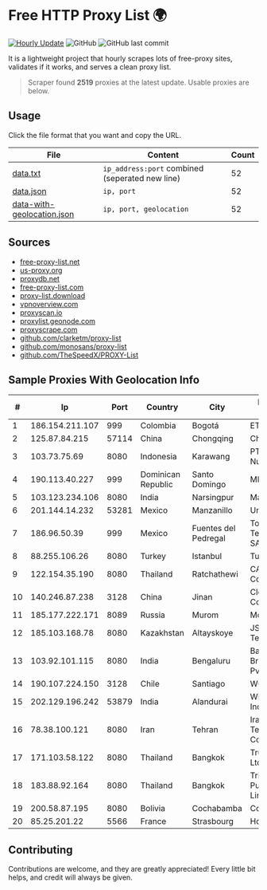 
# Free HTTP Proxy List 🌍

[![Hourly Update](https://github.com/mertguvencli/http-proxy-list/actions/workflows/main.yml/badge.svg?branch=main)](https://github.com/mertguvencli/http-proxy-list/actions/workflows/main.yml)
![GitHub](https://img.shields.io/github/license/mertguvencli/http-proxy-list)
![GitHub last commit](https://img.shields.io/github/last-commit/mertguvencli/http-proxy-list)

It is a lightweight project that hourly scrapes lots of free-proxy sites, validates if it works, and serves a clean proxy list.


> Scraper found **2519** proxies at the latest update. Usable proxies are below.

## Usage

Click the file format that you want and copy the URL.


|File|Content|Count|
|----|-------|-----|
|[data.txt](https://raw.githubusercontent.com/mertguvencli/http-proxy-list/main/proxy-list/data.txt)|`ip_address:port` combined (seperated new line)|52|
|[data.json](https://raw.githubusercontent.com/mertguvencli/http-proxy-list/main/proxy-list/data.json)|`ip, port`|52|
|[data-with-geolocation.json](https://raw.githubusercontent.com/mertguvencli/http-proxy-list/main/proxy-list/data-with-geolocation.json)|`ip, port, geolocation`|52|

## Sources

* [free-proxy-list.net](https://free-proxy-list.net)
* [us-proxy.org](https://www.us-proxy.org)
* [proxydb.net](http://proxydb.net)
* [free-proxy-list.com](https://free-proxy-list.com/?page=&port=&type%5B%5D=http&type%5B%5D=https&up_time=0&search=Search)
* [proxy-list.download](https://www.proxy-list.download/HTTP)
* [vpnoverview.com](https://vpnoverview.com/privacy/anonymous-browsing/free-proxy-servers)
* [proxyscan.io](https://www.proxyscan.io)
* [proxylist.geonode.com](https://proxylist.geonode.com/api/proxy-list?limit=300&page=1&sort_by=lastChecked&sort_type=desc&protocols=http,https)
* [proxyscrape.com](https://api.proxyscrape.com/v2/?request=displayproxies&protocol=http&timeout=10000&country=all&ssl=all&anonymity=all)
* [github.com/clarketm/proxy-list](https://raw.githubusercontent.com/clarketm/proxy-list/master/proxy-list-raw.txt)
* [github.com/monosans/proxy-list](https://raw.githubusercontent.com/monosans/proxy-list/main/proxies/http.txt)
* [github.com/TheSpeedX/PROXY-List](https://raw.githubusercontent.com/TheSpeedX/PROXY-List/master/http.txt)


## Sample Proxies With Geolocation Info

|#|Ip|Port|Country|City|Internet Service Provider|
|-|--|----|-------|----|-------------------------|
|1|186.154.211.107|999|Colombia|Bogotá|ETB - Colombia|
|2|125.87.84.215|57114|China|Chongqing|Chinanet|
|3|103.73.75.69|8080|Indonesia|Karawang|PT. Wahana Internet Nusantara|
|4|190.113.40.227|999|Dominican Republic|Santo Domingo|MR Networking, SRL|
|5|103.123.234.106|8080|India|Narsingpur|Manish Kumar|
|6|201.144.14.232|53281|Mexico|Manzanillo|Uninet S.A. de C.V|
|7|186.96.50.39|999|Mexico|Fuentes del Pedregal|Total Play Telecomunicaciones SA De CV|
|8|88.255.106.26|8080|Turkey|Istanbul|TurkTelekom|
|9|122.154.35.190|8080|Thailand|Ratchathewi|CAT Telecom Public Company Limited|
|10|140.246.87.238|3128|China|Jinan|Cloud Computing Corporation|
|11|185.177.222.171|8089|Russia|Murom|Modus LLC|
|12|185.103.168.78|8080|Kazakhstan|Altayskoye|JSC Alma Telecommunications|
|13|103.92.101.115|8080|India|Bengaluru|Bangalore Broadband Network Pvt Ltd|
|14|190.107.224.150|3128|Chile|Santiago|WOM S.A.|
|15|202.129.196.242|53879|India|Alandurai|Wireline Solution India Pvt Ltd.|
|16|78.38.100.121|8080|Iran|Tehran|Iran Telecommunication Company PJS|
|17|171.103.58.122|8080|Thailand|Bangkok|True Internet Co., Ltd.|
|18|183.88.92.164|8080|Thailand|Bangkok|Triple T Broadband Public Company Limited|
|19|200.58.87.195|8080|Bolivia|Cochabamba|Comteco Ltda|
|20|85.25.201.22|5566|France|Strasbourg|Host Europe GmbH|



## Contributing

Contributions are welcome, and they are greatly appreciated! Every
little bit helps, and credit will always be given.

